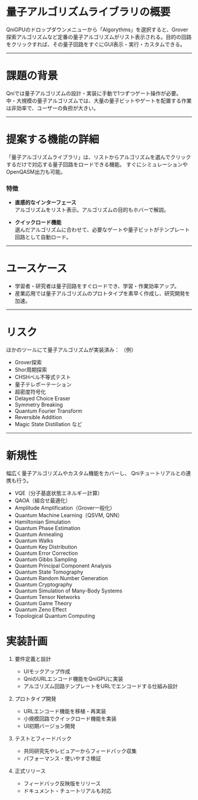 # 量子アルゴリズムライブラリの概要

QniGPUのドロップダウンメニューから「Algorythms」を選択すると、Grover探索アルゴリズムなど定番の量子アルゴリズムがリスト表示される。目的の回路をクリックすれば、その量子回路をすぐにGUI表示・実行・カスタムできる。

---

# 課題の背景

Qniでは量子アルゴリズムの設計・実装に手動で1つずつゲート操作が必要。
中・大規模の量子アルゴリズムでは、大量の量子ビットやゲートを配置する作業は非効率で、ユーザーの負担が大きい。

---

# 提案する機能の詳細

「量子アルゴリズムライブラリ」は、リストからアルゴリズムを選んでクリックするだけで対応する量子回路をロードできる機能。
すぐにシミュレーションやOpenQASM出力も可能。

### 特徴

- **直感的なインターフェース**  
  アルゴリズムをリスト表示。アルゴリズムの目的もホバーで解説。

- **クイックロード機能**  
  選んだアルゴリズムに合わせて、必要なゲートや量子ビットがテンプレート回路として自動ロード。

---

# ユースケース

- 学習者・研究者は量子回路をすぐロードでき、学習・作業効率アップ。
- 産業応用では量子アルゴリズムのプロトタイプを素早く作成し、研究開発を加速。

---

# リスク

ほかのツールにて量子アルゴリズムが実装済み：
（例）
- Grover探索
- Shor周期探索
- CHSHベル不等式テスト
- 量子テレポーテーション
- 超密度符号化
- Delayed Choice Eraser
- Symmetry Breaking
- Quantum Fourier Transform
- Reversible Addition
- Magic State Distillation
など
---

# 新規性

幅広く量子アルゴリズムやカスタム機能をカバーし、
Qniチュートリアルとの連携も行う。

- VQE（分子基底状態エネルギー計算）
- QAOA（組合せ最適化）
- Amplitude Amplification（Grover一般化）
- Quantum Machine Learning（QSVM, QNN）
- Hamiltonian Simulation
- Quantum Phase Estimation
- Quantum Annealing
- Quantum Walks
- Quantum Key Distribution
- Quantum Error Correction
- Quantum Gibbs Sampling
- Quantum Principal Component Analysis
- Quantum State Tomography
- Quantum Random Number Generation
- Quantum Cryptography
- Quantum Simulation of Many-Body Systems
- Quantum Tensor Networks
- Quantum Game Theory
- Quantum Zeno Effect
- Topological Quantum Computing

# 実装計画

1. 要件定義と設計
   - UIモックアップ作成
   - QniのURLエンコード機能をQniGPUに実装
   - アルゴリズム回路テンプレートをURLでエンコードする仕組み設計

2. プロトタイプ開発
   - URLエンコード機能を移植・再実装
   - 小規模回路でクイックロード機能を実装
   - UI初期バージョン開発

3. テストとフィードバック
   - 共同研究先やレビュアーからフィードバック収集
   - パフォーマンス・使いやすさ検証

4. 正式リリース
   - フィードバック反映版をリリース
   - ドキュメント・チュートリアルも対応
